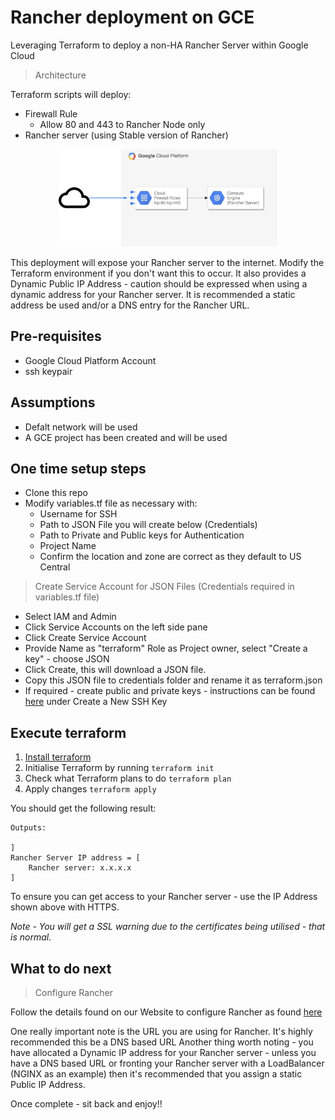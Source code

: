 # Rancher deployment on GCE

Leveraging Terraform to deploy a non-HA Rancher Server within Google Cloud

> Architecture

Terraform scripts will deploy:
* Firewall Rule
    * Allow 80 and 443 to Rancher Node only
* Rancher server (using Stable version of Rancher)

<p align="center">
  <img src="https://github.com/KellyGriffin/Rancher_GCE_Terraform/blob/master/Images/RancherGCE.jpg" width="350" title="Rancher GCE Architecture">
</p>

This deployment will expose your Rancher server to the internet.  Modify the Terraform environment if you don't want this to occur.  It also provides a Dynamic Public IP Address - caution should be expressed when using a dynamic address for your Rancher server.  It is recommended a static address be used and/or a DNS entry for the Rancher URL.

## Pre-requisites
* Google Cloud Platform Account
* ssh keypair 

## Assumptions
* Defalt network will be used
* A GCE project has been created and will be used

## One time setup steps
* Clone this repo
* Modify variables.tf file as necessary with:
    * Username for SSH
    * Path to JSON File you will create below (Credentials)
    * Path to Private and Public keys for Authentication
    * Project Name
    * Confirm the location and zone are correct as they default to US Central

> Create Service Account for JSON Files (Credentials required in variables.tf file)
* Select IAM and Admin
* Click Service Accounts on the left side pane 
* Click Create Service Account 
* Provide Name as "terraform" Role as Project owner, select "Create a key" - choose JSON
* Click Create, this will download a JSON file. 
* Copy this JSON file to credentials folder and rename it as terraform.json
* If required - create public and private keys - instructions can be found [here](hhttps://cloud.google.com/compute/docs/instances/adding-removing-ssh-keys) under Create a New SSH Key

## Execute terraform

1. [Install terraform](https://www.terraform.io/intro/getting-started/install.html)
2. Initialise Terraform by running `terraform init`
3. Check what Terraform plans to do `terraform plan`
4. Apply changes `terraform apply`

You should get the following result:
```
Outputs:

]
Rancher Server IP address = [
    Rancher server: x.x.x.x
]
```

To ensure you can get access to your Rancher server - use the IP Address shown above with HTTPS.

*Note - You will get a SSL warning due to the certificates being utilised - that is normal.*

## What to do next

> Configure Rancher

Follow the details found on our Website to configure Rancher as found [here](https://rancher.com/docs/rancher/v2.x/en/admin-settings/)

One really important note is the URL you are using for Rancher.  It's highly recommended this be a DNS based URL
Another thing worth noting - you have allocated a Dynamic IP address for your Rancher server - unless you have a DNS based URL or fronting your Rancher server with a LoadBalancer (NGINX as an example) then it's recommended that you assign a static Public IP Address.

Once complete - sit back and enjoy!!

